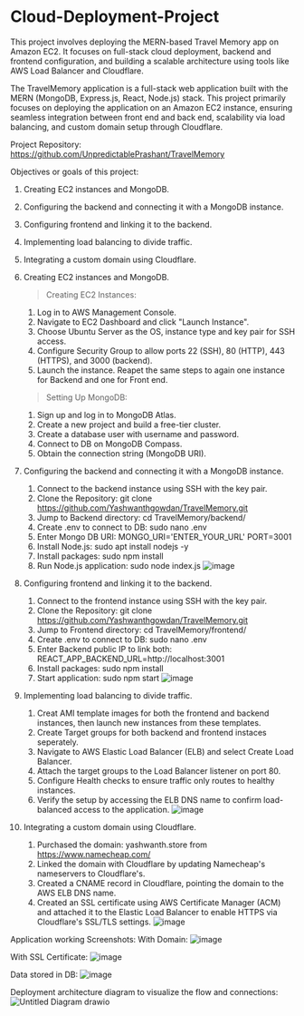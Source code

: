 # Cloud-Deployment-Project
This project involves deploying the MERN-based Travel Memory app on Amazon EC2. It focuses on full-stack cloud deployment, backend and frontend configuration, and building a scalable architecture using tools like AWS Load Balancer and Cloudflare.

The TravelMemory application is a full-stack web application built with the MERN (MongoDB, Express.js, React, Node.js) stack. This project primarily focuses on deploying the application on an Amazon EC2 instance, ensuring seamless integration between front end and back end, scalability via load balancing, and custom domain setup through Cloudflare.

Project Repository: https://github.com/UnpredictablePrashant/TravelMemory

Objectives or goals of this project:
1. Creating EC2 instances and MongoDB.
2. Configuring the backend and connecting it with a MongoDB instance.
3. Configuring frontend and linking it to the backend.
4. Implementing load balancing to divide traffic.
5. Integrating a custom domain using Cloudflare.

1. Creating EC2 instances and MongoDB.
   >Creating EC2 Instances:
    1. Log in to AWS Management Console.
    2. Navigate to EC2 Dashboard and click "Launch Instance".
    3. Choose Ubuntu Server as the OS, instance type and key pair for SSH access.
    4. Configure Security Group to allow ports 22 (SSH), 80 (HTTP), 443 (HTTPS), and 3000 (backend).
    5. Launch the instance.
    Reapet the same steps to again one instance for Backend and one for Front end.

   >Setting Up MongoDB:
    1. Sign up and log in to MongoDB Atlas.
    2. Create a new project and build a free-tier cluster.
    3. Create a database user with username and password.
    4. Connect to DB on MongoDB Compass.
    5. Obtain the connection string (MongoDB URI).

2. Configuring the backend and connecting it with a MongoDB instance.
   1. Connect to the backend instance using SSH with the key pair.
   2. Clone the Repository:                 git clone https://github.com/Yashwanthgowdan/TravelMemory.git
   3. Jump to Backend directory:            cd TravelMemory/backend/
   4. Create .env to connect to DB:         sudo nano .env
   5. Enter Mongo DB URI:                   MONGO_URI='ENTER_YOUR_URL' PORT=3001
   6. Install Node.js:                      sudo apt install nodejs -y
   7. Install packages:                     sudo npm install
   8. Run Node.js application:              sudo node index.js
    ![image](https://github.com/user-attachments/assets/e2b92c43-4af0-45da-986e-5594917d3f73)

3. Configuring frontend and linking it to the backend.
   1. Connect to the frontend instance using SSH with the key pair.
   2. Clone the Repository:                  git clone https://github.com/Yashwanthgowdan/TravelMemory.git
   3. Jump to Frontend directory:            cd TravelMemory/frontend/
   4. Create .env to connect to DB:          sudo nano .env
   5. Enter Backend public IP to link both:  REACT_APP_BACKEND_URL=http://localhost:3001
   6. Install packages:                      sudo npm install
   7. Start application:                     sudo npm start
    ![image](https://github.com/user-attachments/assets/9219fe27-1f02-4c3c-85fe-6d4c7f11972f)

4. Implementing load balancing to divide traffic.
    1. Creat AMI template images for both the frontend and backend instances, then launch new instances from these templates.
    2. Create Target groups for both backend and frontend instaces seperately.
    3. Navigate to AWS Elastic Load Balancer (ELB) and select Create Load Balancer.
    4. Attach the target groups to the Load Balancer listener on port 80.
    5. Configure Health checks to ensure traffic only routes to healthy instances.
    6. Verify the setup by accessing the ELB DNS name to confirm load-balanced access to the application.
    ![image](https://github.com/user-attachments/assets/66d117e5-f39b-4b8c-804a-2a0227bd503a)

  
5. Integrating a custom domain using Cloudflare.
    1. Purchased the domain: yashwanth.store from https://www.namecheap.com/
    2. Linked the domain with Cloudflare by updating Namecheap's nameservers to Cloudflare's.
    3. Created a CNAME record in Cloudflare, pointing the domain to the AWS ELB DNS name.
    4. Created an SSL certificate using AWS Certificate Manager (ACM) and attached it to the Elastic Load Balancer to enable HTTPS via Cloudflare's SSL/TLS settings.
       ![image](https://github.com/user-attachments/assets/4a1f31b4-84e4-4811-afd1-e0b9a3b060a2)

Application working Screenshots:
  With Domain:
  ![image](https://github.com/user-attachments/assets/f7dda3d7-ec77-4cf0-96e6-177791e0803e)

  With SSL Certificate:
  ![image](https://github.com/user-attachments/assets/38a8f2af-bf83-4467-b0f8-7fe3884bbb48)

  Data stored in DB:
  ![image](https://github.com/user-attachments/assets/8ba6962d-197a-4bb6-b77c-a49535baa70a)

Deployment architecture diagram to visualize the flow and connections:
  ![Untitled Diagram drawio](https://github.com/user-attachments/assets/3edba233-0f36-4098-8ff6-14a095409a41)




